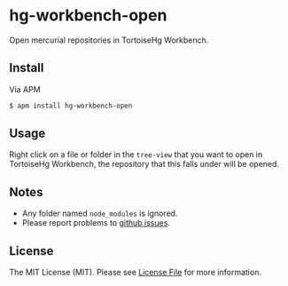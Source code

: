 # hg-workbench-open

Open mercurial repositories in TortoiseHg Workbench.

## Install

Via APM

```bash
$ apm install hg-workbench-open
```

## Usage

Right click on a file or folder in the `tree-view` that you want to open in TortoiseHg Workbench, the repository that this falls under will be opened.

## Notes

- Any folder named `node_modules` is ignored.
- Please report problems to [github issues](https://github.com/pxgamer/hg-workbench-open/issues).

## License

The MIT License (MIT). Please see [License File](LICENSE.md) for more information.
